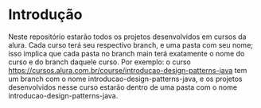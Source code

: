 # Introdução
Neste repositório estarão todos os projetos desenvolvidos em cursos da alura. Cada curso terá seu respectivo branch, e uma pasta com seu nome; isso implica que cada pasta no branch main terá exatamente o nome do curso e do branch daquele curso. Por exemplo: o curso https://cursos.alura.com.br/course/introducao-design-patterns-java tem um branch com o nome introducao-design-patterns-java, e os projetos desenvolvidos nesse curso estarão dentro de uma pasta com o nome introducao-design-patterns-java.

